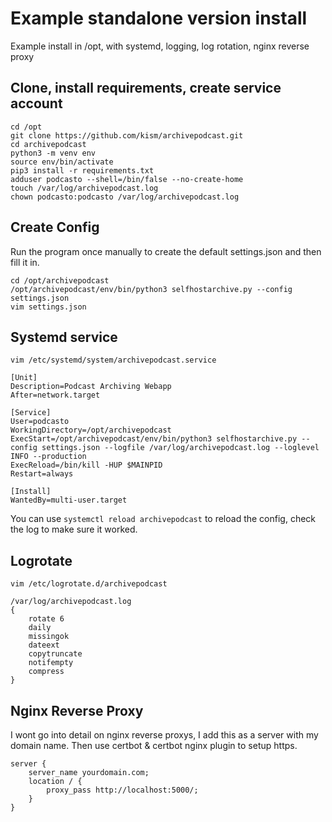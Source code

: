 
# Example standalone version install
Example install in /opt, with systemd, logging, log rotation, nginx reverse proxy

## Clone, install requirements, create service account

```
cd /opt
git clone https://github.com/kism/archivepodcast.git
cd archivepodcast
python3 -m venv env
source env/bin/activate
pip3 install -r requirements.txt
adduser podcasto --shell=/bin/false --no-create-home
touch /var/log/archivepodcast.log
chown podcasto:podcasto /var/log/archivepodcast.log
```
## Create Config

Run the program once manually to create the default settings.json and then fill it in.
```
cd /opt/archivepodcast
/opt/archivepodcast/env/bin/python3 selfhostarchive.py --config settings.json
vim settings.json
```
## Systemd service

`vim /etc/systemd/system/archivepodcast.service`
```
[Unit]
Description=Podcast Archiving Webapp
After=network.target

[Service]
User=podcasto
WorkingDirectory=/opt/archivepodcast
ExecStart=/opt/archivepodcast/env/bin/python3 selfhostarchive.py --config settings.json --logfile /var/log/archivepodcast.log --loglevel INFO --production
ExecReload=/bin/kill -HUP $MAINPID
Restart=always

[Install]
WantedBy=multi-user.target
```

You can use `systemctl reload archivepodcast` to reload the config, check the log to make sure it worked.

## Logrotate

`vim /etc/logrotate.d/archivepodcast`
```
/var/log/archivepodcast.log
{
    rotate 6
    daily
    missingok
    dateext
    copytruncate
    notifempty
    compress
}
```

## Nginx Reverse Proxy

I wont go into detail on nginx reverse proxys, I add this as a server with my domain name. Then use certbot & certbot nginx plugin to setup https.

```
server {
    server_name yourdomain.com;
    location / {
        proxy_pass http://localhost:5000/;
    }
}
```